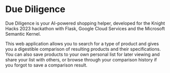 # Due Diligence

Due Diligence is your AI-powered shopping helper, developed for the Knight Hacks 2023 hackathon with Flask, Google
Cloud Services and the Microsoft Semantic Kernel.

This web application allows you to search for a type of product and gives you a digestible comparison of resulting
products and their specifications. You can also save products to your own personal list for later viewing and share your
list with others, or browse through your comparison history if you forgot to save a comparison result.